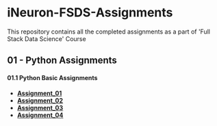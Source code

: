 # iNeuron-FSDS-Assignments
This repository contains all the completed assignments as a part of 'Full Stack Data Science' Course

## 01 - Python Assignments

#### 01.1 Python Basic Assignments

- **[Assignment_01](https://github.com/thejas110/iNeuron-FSDS-Assignments/blob/master/01_Python_Basic_Assignments/01_Python_Basic_Assignment_1_ThejasN_29-Dec-21.ipynb)**
- **[Assignment_02](https://github.com/thejas110/iNeuron-FSDS-Assignments/blob/master/01_Python_Basic_Assignments/02_Python_Basic_Assignment_2_ThejasN_14-Feb-22.ipynb)**
- **[Assignment_03](https://github.com/thejas110/iNeuron-FSDS-Assignments/blob/master/01_Python_Basic_Assignments/03_Python_Basic_Assignment_3_ThejasN_15-Feb-22.ipynb)**
- **[Assignment_04](https://github.com/thejas110/iNeuron-FSDS-Assignments/blob/master/01_Python_Basic_Assignments/04_Python_Basic_Assignment_4_ThejasN_15-Feb-22.ipynb)**

